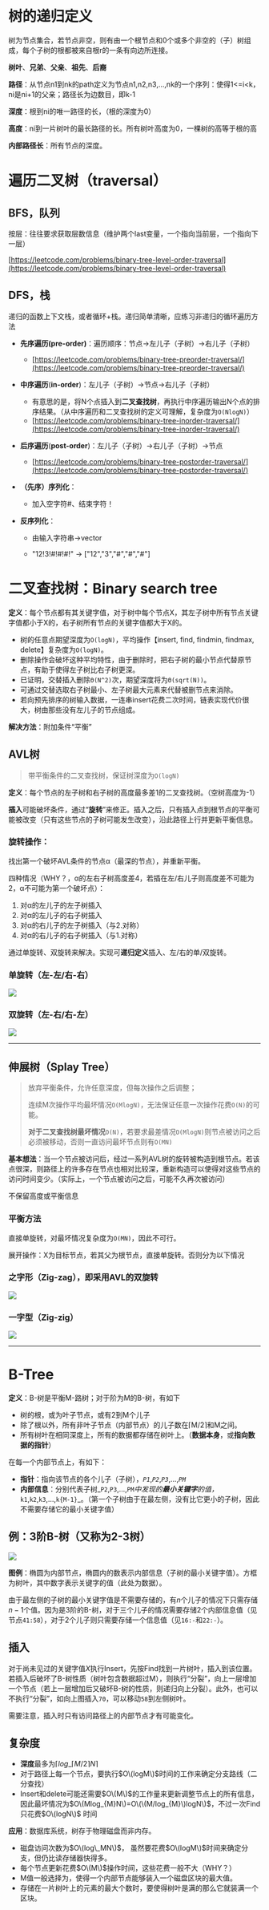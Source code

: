 # 树的递归定义

树为节点集合，若节点非空，则有由一个根节点和0个或多个非空的（子）树组成，每个子树的根都被来自根r的一条有向边所连接。

**树叶**、**兄弟**、**父亲**、**祖先**、**后裔**

**路径**：从节点n1到nk的path定义为节点n1,n2,n3,…,nk的一个序列：使得1&lt;=i&lt;k，ni是ni+1的父亲；路径长为边数目，即k-1

**深度**：根到ni的唯一路径的长，（根的深度为0）

**高度**：ni到一片树叶的最长路径的长。所有树叶高度为0，一棵树的高等于根的高

**内部路径长**：所有节点的深度。

# 遍历二叉树（traversal）

## BFS，队列

按层：往往要求获取层数信息（维护两个last变量，一个指向当前层，一个指向下一层）

[https://leetcode.com/problems/binary-tree-level-order-traversal](https://leetcode.com/problems/binary-tree-level-order-traversal)

## DFS，栈

递归的函数上下文栈，或者循环+栈。递归简单清晰，应练习非递归的循环遍历方法

* **先序遍历\(pre-order\)**：遍历顺序：节点-&gt;左儿子（子树）-&gt;右儿子（子树）

  * [https://leetcode.com/problems/binary-tree-preorder-traversal/](https://leetcode.com/problems/binary-tree-preorder-traversal/)

* **中序遍历**\(**in-order**\)：左儿子（子树）-&gt;节点-&gt;右儿子（子树）

  * 有意思的是，将N个点插入到**二叉查找树**，再执行中序遍历输出N个点的排序结果。（从中序遍历和二叉查找树的定义可理解，复杂度为`O(NlogN)`）
  * [https://leetcode.com/problems/binary-tree-inorder-traversal/](https://leetcode.com/problems/binary-tree-inorder-traversal/)

* **后序遍历**\(**post-order**\)：左儿子（子树）-&gt;右儿子（子树）-&gt;节点

  * [https://leetcode.com/problems/binary-tree-postorder-traversal/](https://leetcode.com/problems/binary-tree-postorder-traversal/)

* **（先序）序列化**：

  * 加入空字符\#、结束字符！

* **反序列化**：

  * 由输入字符串-&gt;vector

  * "12!3!\#!\#!\#!" -&gt; \["12","3","\#","\#","\#"\]

# 二叉查找树：Binary search tree

**定义**：每个节点都有其关键字值，对于树中每个节点X，其左子树中所有节点关键字值都小于X的，右子树所有节点的关键字值都大于X的。

* 树的任意点期望深度为`O(logN)`，平均操作【insert, find, findmin, findmax, delete】复杂度为`O(logN)`。
* 删除操作会破坏这种平均特性，由于删除时，把右子树的最小节点代替原节点，有助于使得左子树比右子树更深。
* 已证明，交替插入删除`Θ(N^2)`次，期望深度将为`Θ(sqrt(N))`。
* 可通过交替选取右子树最小、左子树最大元素来代替被删节点来消除。
* 若向预先排序的树输入数据，一连串insert花费二次时间，链表实现代价很大，树由那些没有左儿子的节点组成。

**解决方法**：附加条件“平衡”

## AVL树

> 带平衡条件的二叉查找树，保证树深度为`O(logN)`

**定义**：每个节点的左子树和右子树的高度最多差1的二叉查找树。（空树高度为-1）

**插入**可能破坏条件，通过“**旋转**”来修正。插入之后，只有插入点到根节点的平衡可能被改变（只有这些节点的子树可能发生改变），沿此路径上行并更新平衡信息。

### **旋转操作**：

找出第一个破坏AVL条件的节点α（最深的节点），并重新平衡。

四种情况（WHY？，α的左右子树高度差4，若插在左/右儿子则高度差不可能为2，α不可能为第一个破坏点）：

1. 对α的左儿子的左子树插入
2. 对α的左儿子的右子树插入
3. 对α的右儿子的左子树插入（与2.对称）
4. 对α的右儿子的右子树插入（与1.对称）

通过单旋转、双旋转来解决。实现可**递归定义**插入、左/右的单/双旋转。

### 单旋转（左-左/右-右）

![](/assets/AVL_single_rotate.png)

### 双旋转（左-右/右-左）

![](/assets/AVL_double_rotate.png)

---

## 伸展树（Splay Tree）

> 放弃平衡条件，允许任意深度，但每次操作之后调整；
>
> 连续M次操作平均最坏情况`O(MlogN)`，无法保证任意一次操作花费`O(N)`的可能。
>
> **对于二叉查找树最坏情况**`O(N)`，若要求最差情况`O(MlogN)`则节点被访问之后必须被移动，否则一直访问最坏节点则有`O(MN)`

**基本想法**：当一个节点被访问后，经过一系列AVL树的旋转被构造到根节点。若该点很深，则路径上的许多存在节点也相对比较深，重新构造可以使得对这些节点的访问时间变少。（实际上，一个节点被访问之后，可能不久再次被访问）

不保留高度或平衡信息

### 平衡方法

直接单旋转，对最坏情况复杂度为`O(MN)`，因此不可行。

展开操作：X为目标节点，若其父为根节点，直接单旋转。否则分为以下情况

### 之字形（Zig-zag），即采用AVL的双旋转

![](/assets/Splay_Zigzag.png)

### 一字型（Zig-zig）

![](/assets/Splay_Zigzig.png)

---

# B-Tree

**定义**：B-树是平衡M-路树；对于阶为M的B-树，有如下

* 树的根，或为叶子节点，或有2到M个儿子
* 除了根以外，所有非叶子节点（内部节点）的儿子数在⌈M/2⌉和M之间。
* 所有树叶在相同深度上，所有的数据都存储在树叶上。（**数据本身**，或**指向数据的指针**）

在每一个内部节点上，有如下：

* **指针**：指向该节点的各个儿子（子树），_`P1`_,_`P2`_,_`P3`_,...,_`PM`_
* **内部信息**：分别代表子树_`P2`,`P3`,...,`PM`_中发现的**最小关键字**的值，_`k1`,`k2`,`k3`,...,`k{M-1}`_。（第一个子树由于在最左侧，没有比它更小的子树，因此不需要存储它的最小关键字值）

## 例：3阶B-树（又称为2-3树）

![](/assets/B-Tree_3order.png)

**图例**：椭圆为内部节点，椭圆内的数表示内部信息（子树的最小关键字值）。方框为树叶，其中数字表示关键字的值（此处为数据）。

由于最左侧的子树的最小关键字值是不需要存储的，有$n$个儿子的情况下只需存储$n-1$个值。因为是3阶的B-树，对于三个儿子的情况需要存储2个内部信息值（见节点`41:58`），对于2个儿子则只需要存储一个信息值（见`16:-`和`22:-`）。

## 插入

对于尚未见过的关键字值$X$执行Insert，先按Find找到一片树叶，插入到该位置。若插入后破坏了B-树性质（树叶包含数据超过M），则执行“分裂”，向上一层增加一个节点（若上一层增加后又破坏B-树的性质，则递归向上分裂）。此外，也可以不执行“分裂”，如向上图插入`70`，可以移动`58`到左侧树叶。

需要注意，插入时只有访问路径上的内部节点才有可能变化。

## 复杂度

* **深度**最多为$⌈log\_{⌈M/2⌉}N⌉$
* 对于路径上每一个节点，要执行$O\(logM\)$时间的工作来确定分支路线（二分查找）
* Insert和delete可能还需要$O\(M\)$的工作量来更新调整节点上的所有信息，因此最坏情况为$O\(Mlog_{M}N\)=O\(\(M/log_{M}\)logN\)$，不过一次Find只花费$O\(logN\)$ 时间

**应用**：数据库系统，树存于物理磁盘而非内存。

* 磁盘访问次数为$O\(log\_MN\)$， 虽然要花费$O\(logM\)$时间来确定分支，但仍比读存储器快得多。
* 每个节点更新花费$O\(M\)$操作时间，这些花费一般不大（WHY？）
* M值一般选择为，使得一个内部节点能够装入一个磁盘区块的最大值。
* 存储在一片树叶上的元素的最大个数时，要使得树叶是满的那么它就装满一个区块。



